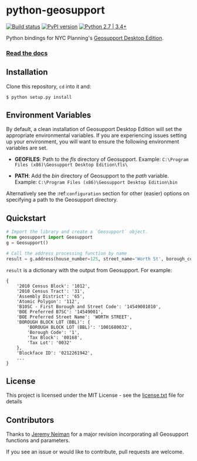 # python-geosupport 

[![Build status](https://ci.appveyor.com/api/projects/status/5uocynec8e3maeeq?svg=true&branch=master)](https://ci.appveyor.com/project/ishiland/python-geosupport) [![PyPI version](https://img.shields.io/pypi/v/python-geosupport.svg)](https://pypi.python.org/pypi/python-geosupport/) [![Python 2.7 | 3.4+](https://img.shields.io/badge/python-2.7%20%7C%203.4+-blue.svg)](https://www.python.org/downloads/release/python-360/) 


Python bindings for NYC Planning's [Geosupport Desktop Edition](https://www1.nyc.gov/site/planning/data-maps/open-data/dwn-gde-home.page).

### [Read the docs](https://python-geosupport.readthedocs.io/en/latest/) 

## Installation

Clone this repository, `cd` into it and:

```commandline
$ python setup.py install
```

## Environment Variables

By default, a clean installation of Geosupport Desktop Edition will set the appropriate environmental variables. If you are experiencing issues setting up your environment, you will want to ensure the following environment variables are set.

- **GEOFILES**: Path to the *fls* directory of Geosupport. Example: ``C:\Program Files (x86)\Geosupport Desktop Edition\fls\``

- **PATH**: Add the *bin* directory of Geosupport to the *path* variable. Example: ``C:\Program Files (x86)\Geosupport Desktop Edition\bin``

Alternatively see the :ref:`configuration` section for other (easier) options on specifying a path to the Geosupport directory.

## Quickstart

```python
# Import the library and create a `Geosupport` object.
from geosupport import Geosupport
g = Geosupport()

# Call the address processing function by name
result = g.address(house_number=125, street_name='Worth St', borough_code='Mn')
```

`result` is a dictionary with the output from Geosupport. For example:

```
{
    '2010 Census Block': '1012',
    '2010 Census Tract': '31',
    'Assembly District': '65',
    'Atomic Polygon': '112',
    'B10SC - First Borough and Street Code': '14549001010',
    'BOE Preferred B7SC': '14549001',
    'BOE Preferred Street Name': 'WORTH STREET',
    'BOROUGH BLOCK LOT (BBL)': {
        'BOROUGH BLOCK LOT (BBL)': '1001680032',
        'Borough Code': '1',
        'Tax Block': '00168',
        'Tax Lot': '0032'
    },
    'Blockface ID': '0212261942',
    ...
}
```

## License

This project is licensed under the MIT License - see the [license.txt](license.txt) file for details

## Contributors
Thanks to [Jeremy Neiman](https://github.com/docmarionum1) for a major revision incorporating all Geosupport functions and parameters.

If you see an issue or would like to contribute, pull requests are welcome.
